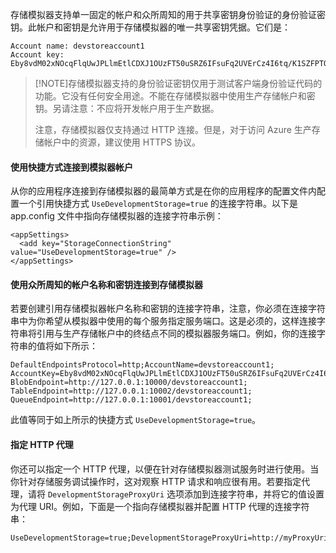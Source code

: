 存储模拟器支持单一固定的帐户和众所周知的用于共享密钥身份验证的身份验证密钥。此帐户和密钥是允许用于存储模拟器的唯一共享密钥凭据。它们是：

    Account name: devstoreaccount1
    Account key: Eby8vdM02xNOcqFlqUwJPLlmEtlCDXJ1OUzFT50uSRZ6IFsuFq2UVErCz4I6tq/K1SZFPTOtr/KBHBeksoGMGw==
    
> [!NOTE]存储模拟器支持的身份验证密钥仅用于测试客户端身份验证代码的功能。它没有任何安全用途。不能在存储模拟器中使用生产存储帐户和密钥。另请注意：不应将开发帐户用于生产数据。
>
> 注意，存储模拟器仅支持通过 HTTP 连接。但是，对于访问 Azure 生产存储帐户中的资源，建议使用 HTTPS 协议。
 
#### 使用快捷方式连接到模拟器帐户

从你的应用程序连接到存储模拟器的最简单方式是在你的应用程序的配置文件内配置一个引用快捷方式 `UseDevelopmentStorage=true` 的连接字符串。以下是 app.config 文件中指向存储模拟器的连接字符串示例：

    <appSettings>
      <add key="StorageConnectionString" value="UseDevelopmentStorage=true" />
    </appSettings>

#### 使用众所周知的帐户名称和密钥连接到存储模拟器

若要创建引用存储模拟器帐户名称和密钥的连接字符串，注意，你必须在连接字符串中为你希望从模拟器中使用的每个服务指定服务端口。这是必须的，这样连接字符串将引用与生产存储帐户中的终结点不同的模拟器服务端口。例如，你的连接字符串的值将如下所示：

	DefaultEndpointsProtocol=http;AccountName=devstoreaccount1;
	AccountKey=Eby8vdM02xNOcqFlqUwJPLlmEtlCDXJ1OUzFT50uSRZ6IFsuFq2UVErCz4I6tq/K1SZFPTOtr/KBHBeksoGMGw==;
    BlobEndpoint=http://127.0.0.1:10000/devstoreaccount1;
    TableEndpoint=http://127.0.0.1:10002/devstoreaccount1;
    QueueEndpoint=http://127.0.0.1:10001/devstoreaccount1; 

此值等同于如上所示的快捷方式 `UseDevelopmentStorage=true`。

#### 指定 HTTP 代理

你还可以指定一个 HTTP 代理，以便在针对存储模拟器测试服务时进行使用。当你针对存储服务调试操作时，这对观察 HTTP 请求和响应很有用。若要指定代理，请将 `DevelopmentStorageProxyUri` 选项添加到连接字符串，并将它的值设置为代理 URI。例如，下面是一个指向存储模拟器并配置 HTTP 代理的连接字符串：

    UseDevelopmentStorage=true;DevelopmentStorageProxyUri=http://myProxyUri

<!---HONumber=70-->